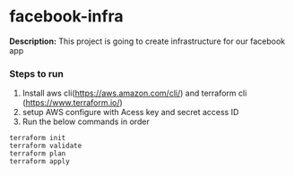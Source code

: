 # facebook-infra

**Description:** This project is going to create infrastructure for our facebook app

### Steps to run
1. Install aws cli(https://aws.amazon.com/cli/) and terraform cli (https://www.terraform.io/) 
2. setup AWS configure with Acess key and secret access ID 
3. Run the below commands in order 

```
terraform init
terraform validate
terraform plan
terraform apply

```